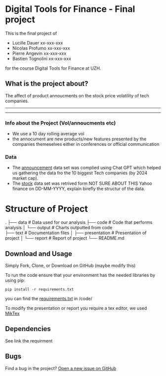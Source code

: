 # Digital Tools for Finance - Final project

This is the final project of
- Lucille Dauer  xx-xxx-xxx
- Nicolas Profumo   xx-xxx-xxx
- Pierre Angevin xx-xxx-xxx
- Bastien Tognolini xx-xxx-xxx

for the course Digital Tools for Finance at UZH.

## What is the project about?

The affect of product annoucments on the stock price volatility of tech companies.

* * *


* * *

### Info about the Project (Vol/annoucments etc) 
- We use a 10 day rolling average vol
- the annocument are new products/new features presented by the companies themeselves either in conferences or official communication

### Data
- The [announcement](https://github.com/Nicodu21/DTFF-project/blob/main/Data/Stock_Prices.xlsx) data set was complied using Chat GPT which helped us gathering the data fro  the 10 biggest Tech companies (by 2024 market cap).
- The [stock](https://github.com/Nicodu21/DTFF-project/blob/main/Data/Stock_Prices.xlsx) data set was retrived form NOT SURE ABOUT THIS Yahoo finance on DD-MM-YYYY, explain birefly the structur of the data. 

# Structure of Project

.
├── data                # Data used for our analysis
├── code                # Code that performs analysis
│   └── output              # Charts outputted from code             
├── text                # Documentation files
│   ├── presentation        # Presentation of project
│   └── report              # Report of project
└── README.md
	
## Download and Usage

Simply Fork, Clone, or Download on GitHub (maybe modify this)

To run the code ensure that your environment has the needed libraries by using pip:

`pip install -r requirements.txt`

you can find the [requirements.txt](https://github.com/Nicodu21/DTFF-project/blob/main/code/requirements.txt) in /code/ 

To modify the presentation or report you require a tex editor, we used [MikTex](https://miktex.org/)

## Dependencies

See link the requirment 

## Bugs

Find a bug in the project? [Open a new issue on GitHub](https://github.com/Nicodu21/DTFF-project/issues)
